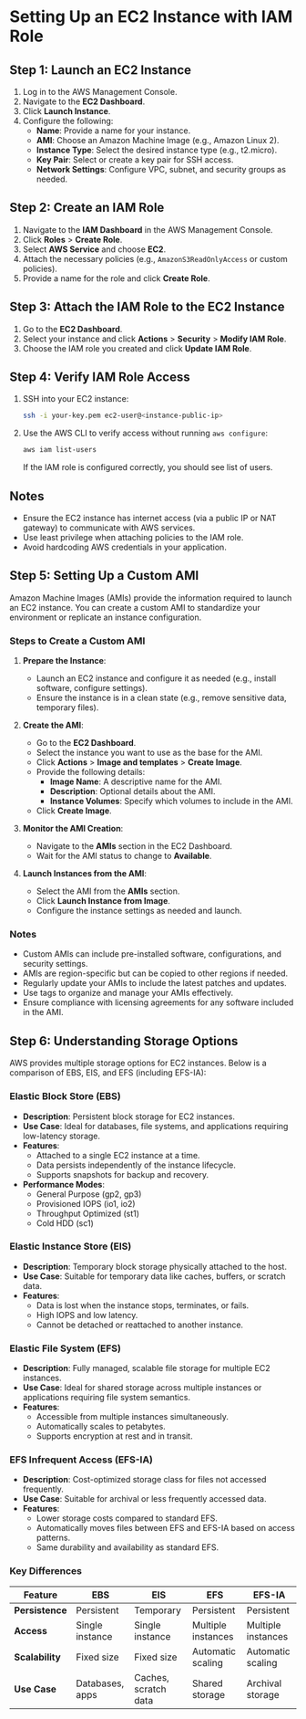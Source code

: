 # Setting Up an EC2 Instance with IAM Role

## Step 1: Launch an EC2 Instance
1. Log in to the AWS Management Console.
2. Navigate to the **EC2 Dashboard**.
3. Click **Launch Instance**.
4. Configure the following:
    - **Name**: Provide a name for your instance.
    - **AMI**: Choose an Amazon Machine Image (e.g., Amazon Linux 2).
    - **Instance Type**: Select the desired instance type (e.g., t2.micro).
    - **Key Pair**: Select or create a key pair for SSH access.
    - **Network Settings**: Configure VPC, subnet, and security groups as needed.

## Step 2: Create an IAM Role
1. Navigate to the **IAM Dashboard** in the AWS Management Console.
2. Click **Roles** > **Create Role**.
3. Select **AWS Service** and choose **EC2**.
4. Attach the necessary policies (e.g., `AmazonS3ReadOnlyAccess` or custom policies).
5. Provide a name for the role and click **Create Role**.

## Step 3: Attach the IAM Role to the EC2 Instance
1. Go to the **EC2 Dashboard**.
2. Select your instance and click **Actions** > **Security** > **Modify IAM Role**.
3. Choose the IAM role you created and click **Update IAM Role**.

## Step 4: Verify IAM Role Access
1. SSH into your EC2 instance:
    ```bash
    ssh -i your-key.pem ec2-user@<instance-public-ip>
    ```
2. Use the AWS CLI to verify access without running `aws configure`:
    ```bash
    aws iam list-users
    ```
    If the IAM role is configured correctly, you should see list of users.

## Notes
- Ensure the EC2 instance has internet access (via a public IP or NAT gateway) to communicate with AWS services.
- Use least privilege when attaching policies to the IAM role.
- Avoid hardcoding AWS credentials in your application.

## Step 5: Setting Up a Custom AMI

Amazon Machine Images (AMIs) provide the information required to launch an EC2 instance. You can create a custom AMI to standardize your environment or replicate an instance configuration.

### Steps to Create a Custom AMI
1. **Prepare the Instance**:
    - Launch an EC2 instance and configure it as needed (e.g., install software, configure settings).
    - Ensure the instance is in a clean state (e.g., remove sensitive data, temporary files).

2. **Create the AMI**:
    - Go to the **EC2 Dashboard**.
    - Select the instance you want to use as the base for the AMI.
    - Click **Actions** > **Image and templates** > **Create Image**.
    - Provide the following details:
        - **Image Name**: A descriptive name for the AMI.
        - **Description**: Optional details about the AMI.
        - **Instance Volumes**: Specify which volumes to include in the AMI.
    - Click **Create Image**.

3. **Monitor the AMI Creation**:
    - Navigate to the **AMIs** section in the EC2 Dashboard.
    - Wait for the AMI status to change to **Available**.

4. **Launch Instances from the AMI**:
    - Select the AMI from the **AMIs** section.
    - Click **Launch Instance from Image**.
    - Configure the instance settings as needed and launch.

### Notes
- Custom AMIs can include pre-installed software, configurations, and security settings.
- AMIs are region-specific but can be copied to other regions if needed.
- Regularly update your AMIs to include the latest patches and updates.
- Use tags to organize and manage your AMIs effectively.
- Ensure compliance with licensing agreements for any software included in the AMI.

## Step 6: Understanding Storage Options

AWS provides multiple storage options for EC2 instances. Below is a comparison of EBS, EIS, and EFS (including EFS-IA):

### Elastic Block Store (EBS)
- **Description**: Persistent block storage for EC2 instances.
- **Use Case**: Ideal for databases, file systems, and applications requiring low-latency storage.
- **Features**:
    - Attached to a single EC2 instance at a time.
    - Data persists independently of the instance lifecycle.
    - Supports snapshots for backup and recovery.
- **Performance Modes**:
    - General Purpose (gp2, gp3)
    - Provisioned IOPS (io1, io2)
    - Throughput Optimized (st1)
    - Cold HDD (sc1)

### Elastic Instance Store (EIS)
- **Description**: Temporary block storage physically attached to the host.
- **Use Case**: Suitable for temporary data like caches, buffers, or scratch data.
- **Features**:
    - Data is lost when the instance stops, terminates, or fails.
    - High IOPS and low latency.
    - Cannot be detached or reattached to another instance.

### Elastic File System (EFS)
- **Description**: Fully managed, scalable file storage for multiple EC2 instances.
- **Use Case**: Ideal for shared storage across multiple instances or applications requiring file system semantics.
- **Features**:
    - Accessible from multiple instances simultaneously.
    - Automatically scales to petabytes.
    - Supports encryption at rest and in transit.

### EFS Infrequent Access (EFS-IA)
- **Description**: Cost-optimized storage class for files not accessed frequently.
- **Use Case**: Suitable for archival or less frequently accessed data.
- **Features**:
    - Lower storage costs compared to standard EFS.
    - Automatically moves files between EFS and EFS-IA based on access patterns.
    - Same durability and availability as standard EFS.

### Key Differences
| Feature                | EBS                     | EIS                     | EFS                     | EFS-IA                  |
|------------------------|-------------------------|-------------------------|-------------------------|-------------------------|
| **Persistence**        | Persistent              | Temporary               | Persistent              | Persistent              |
| **Access**             | Single instance         | Single instance         | Multiple instances      | Multiple instances      |
| **Scalability**        | Fixed size              | Fixed size              | Automatic scaling       | Automatic scaling       |
| **Use Case**           | Databases, apps         | Caches, scratch data    | Shared storage          | Archival storage        |
